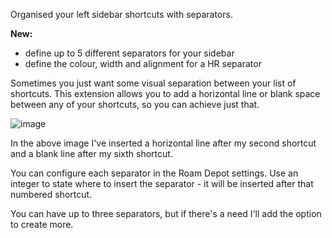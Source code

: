 Organised your left sidebar shortcuts with separators.

**New:**
- define up to 5 different separators for your sidebar
- define the colour, width and alignment for a HR separator

Sometimes you just want some visual separation between your list of shortcuts. This extension allows you to add a horizontal line or blank space between any of your shortcuts, so you can achieve just that.

![image](https://user-images.githubusercontent.com/6857790/219263679-cd1ab703-bc54-49c3-a7a0-a82016b66199.png)

In the above image I've inserted a horizontal line after my second shortcut and a blank line after my sixth shortcut.

You can configure each separator in the Roam Depot settings. Use an integer to state where to insert the separator - it will be inserted after that numbered shortcut.

You can have up to three separators, but if there's a need I'll add the option to create more.
